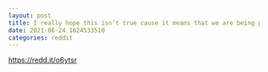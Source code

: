 ```yaml
--- 
layout: post 
title: I really hope this isn’t true cause it means that we are being played with these 25M shares and the executives who already sold out don’t deserve more shares. 
date: 2021-06-24 1624533510 
categories: reddit 
--- 
```

https://redd.it/o6ytsr